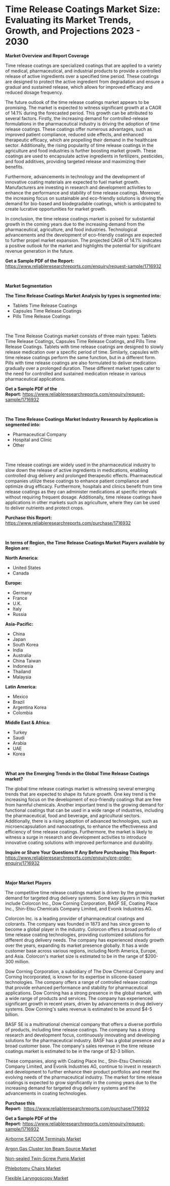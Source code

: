 <p><h1>Time Release Coatings Market Size: Evaluating its Market Trends, Growth, and Projections 2023 - 2030</h1></p><p><strong>Market Overview and Report Coverage</strong></p>
<p><p>Time release coatings are specialized coatings that are applied to a variety of medical, pharmaceutical, and industrial products to provide a controlled release of active ingredients over a specified time period. These coatings are designed to protect the active ingredient from degradation and ensure a gradual and sustained release, which allows for improved efficacy and reduced dosage frequency.</p><p>The future outlook of the time release coatings market appears to be promising. The market is expected to witness significant growth at a CAGR of 14.1% during the forecasted period. This growth can be attributed to several factors. Firstly, the increasing demand for controlled-release formulations in the pharmaceutical industry is driving the adoption of time release coatings. These coatings offer numerous advantages, such as improved patient compliance, reduced side effects, and enhanced therapeutic efficacy, which are propelling their demand in the healthcare sector. Additionally, the rising popularity of time release coatings in the agriculture and food industries is further boosting market growth. These coatings are used to encapsulate active ingredients in fertilizers, pesticides, and food additives, providing targeted release and maximizing their benefits.</p><p>Furthermore, advancements in technology and the development of innovative coating materials are expected to fuel market growth. Manufacturers are investing in research and development activities to enhance the performance and stability of time release coatings. Moreover, the increasing focus on sustainable and eco-friendly solutions is driving the demand for bio-based and biodegradable coatings, which is anticipated to create lucrative opportunities for market growth.</p><p>In conclusion, the time release coatings market is poised for substantial growth in the coming years due to the increasing demand from the pharmaceutical, agriculture, and food industries. Technological advancements and the development of eco-friendly coatings are expected to further propel market expansion. The projected CAGR of 14.1% indicates a positive outlook for the market and highlights the potential for significant revenue generation in the future.</p></p>
<p><strong>Get a Sample PDF of the Report:</strong> <a href="https://www.reliableresearchreports.com/enquiry/request-sample/1716932">https://www.reliableresearchreports.com/enquiry/request-sample/1716932</a></p>
<p>&nbsp;</p>
<p><strong>Market Segmentation</strong></p>
<p><strong>The Time Release Coatings Market Analysis by types is segmented into:</strong></p>
<p><ul><li>Tablets Time Release Coatings</li><li>Capsules Time Release Coatings</li><li>Pills Time Release Coatings</li></ul></p>
<p>&nbsp;</p>
<p><p>The Time Release Coatings market consists of three main types: Tablets Time Release Coatings, Capsules Time Release Coatings, and Pills Time Release Coatings. Tablets with time release coatings are designed to slowly release medication over a specific period of time. Similarly, capsules with time release coatings perform the same function, but in a different form. Pills with time release coatings are also formulated to deliver medication gradually over a prolonged duration. These different market types cater to the need for controlled and sustained medication release in various pharmaceutical applications.</p></p>
<p><strong>Get a Sample PDF of the Report:</strong>&nbsp;<a href="https://www.reliableresearchreports.com/enquiry/request-sample/1716932">https://www.reliableresearchreports.com/enquiry/request-sample/1716932</a></p>
<p>&nbsp;</p>
<p><strong>The Time Release Coatings Market Industry Research by Application is segmented into:</strong></p>
<p><ul><li>Pharmaceutical Company</li><li>Hospital and Clinic</li><li>Other</li></ul></p>
<p>&nbsp;</p>
<p><p>Time release coatings are widely used in the pharmaceutical industry to slow down the release of active ingredients in medications, enabling controlled drug delivery and prolonged therapeutic effects. Pharmaceutical companies utilize these coatings to enhance patient compliance and optimize drug efficacy. Furthermore, hospitals and clinics benefit from time release coatings as they can administer medications at specific intervals without requiring frequent dosage. Additionally, time release coatings have applications in other markets such as agriculture, where they can be used to deliver nutrients and protect crops.</p></p>
<p><strong>Purchase this Report:</strong>&nbsp; <a href="https://www.reliableresearchreports.com/purchase/1716932">https://www.reliableresearchreports.com/purchase/1716932</a></p>
<p>&nbsp;</p>
<p><strong>In terms of Region, the Time Release Coatings Market Players available by Region are:</strong></p>
<p>
    <p> <strong> North America: </strong>
        <ul>
            <li>United States</li>
            <li>Canada</li>
        </ul>
        </p> 
    <p> <strong> Europe: </strong>
        <ul>
            <li>Germany</li>
            <li>France</li>
            <li>U.K.</li>
            <li>Italy</li>
            <li>Russia</li>
        </ul>
        </p> 
    <p> <strong> Asia-Pacific: </strong>
        <ul>
            <li>China</li>
            <li>Japan</li>
            <li>South Korea</li>
            <li>India</li>
            <li>Australia</li>
            <li>China Taiwan</li>
            <li>Indonesia</li>
            <li>Thailand</li>
            <li>Malaysia</li>
        </ul>
        </p> 
    <p> <strong> Latin America: </strong>
        <ul>
            <li>Mexico</li>
            <li>Brazil</li>
            <li>Argentina Korea</li>
            <li>Colombia</li>
        </ul>
        </p> 
    <p> <strong> Middle East & Africa: </strong>
        <ul>
            <li>Turkey</li>
            <li>Saudi</li>
            <li>Arabia</li>
            <li>UAE</li>
            <li>Korea</li>
        </ul>
    </p>
    </p>
<p>&nbsp;</p>
<p><strong>What are the Emerging Trends in the Global Time Release Coatings market?</strong></p>
<p><p>The global time release coatings market is witnessing several emerging trends that are expected to shape its future growth. One key trend is the increasing focus on the development of eco-friendly coatings that are free from harmful chemicals. Another important trend is the growing demand for functional coatings that can be used in a wide range of industries, including the pharmaceutical, food and beverage, and agricultural sectors. Additionally, there is a rising adoption of advanced technologies, such as microencapsulation and nanocoatings, to enhance the effectiveness and efficiency of time release coatings. Furthermore, the market is likely to witness a surge in research and development activities to introduce innovative coating solutions with improved performance and durability.</p></p>
<p><strong>Inquire or Share Your Questions If Any Before Purchasing This Report</strong>- <a href="https://www.reliableresearchreports.com/enquiry/pre-order-enquiry/1716932">https://www.reliableresearchreports.com/enquiry/pre-order-enquiry/1716932</a></p>
<p>&nbsp;</p>
<p><strong>Major Market Players</strong></p>
<p><p>The competitive time release coatings market is driven by the growing demand for targeted drug delivery systems. Some key players in this market include Colorcon Inc., Dow Corning Corporation, BASF SE, Coating Place Inc., Shin-Etsu Chemicals Company Limited, and Evonik Industries AG.</p><p>Colorcon Inc. is a leading provider of pharmaceutical coatings and colorants. The company was founded in 1873 and has since grown to become a global player in the industry. Colorcon offers a broad portfolio of time release coating technologies, providing customized solutions for different drug delivery needs. The company has experienced steady growth over the years, expanding its market presence globally. It has a wide customer base across various regions, including North America, Europe, and Asia. Colorcon's market size is estimated to be in the range of $200-300 million.</p><p>Dow Corning Corporation, a subsidiary of The Dow Chemical Company and Corning Incorporated, is known for its expertise in silicone-based technologies. The company offers a range of controlled release coatings that provide enhanced performance and stability for pharmaceutical applications. Dow Corning has a strong presence in the global market, with a wide range of products and services. The company has experienced significant growth in recent years, driven by advancements in drug delivery systems. Dow Corning's sales revenue is estimated to be around $4-5 billion.</p><p>BASF SE is a multinational chemical company that offers a diverse portfolio of products, including time release coatings. The company has a strong research and development focus, continuously innovating and developing solutions for the pharmaceutical industry. BASF has a global presence and a broad customer base. The company's sales revenue in the time release coatings market is estimated to be in the range of $2-3 billion.</p><p>These companies, along with Coating Place Inc., Shin-Etsu Chemicals Company Limited, and Evonik Industries AG, continue to invest in research and development to further enhance their product portfolios and meet the evolving needs of the pharmaceutical industry. The market for time release coatings is expected to grow significantly in the coming years due to the increasing demand for targeted drug delivery systems and the advancements in coating technologies.</p></p>
<p><strong>Purchase this Report:</strong>&nbsp;&nbsp;<a href="https://www.reliableresearchreports.com/purchase/1716932">https://www.reliableresearchreports.com/purchase/1716932</a></p>
<p></p>
<p><strong>Get a Sample PDF of the Report:</strong>&nbsp;<a href="https://www.reliableresearchreports.com/enquiry/request-sample/1716932">https://www.reliableresearchreports.com/enquiry/request-sample/1716932</a></p>
<p><p><a href="https://medium.com/@santoshh992151/airborne-satcom-terminals-market-outlook-industry-overview-and-forecast-2023-to-2030-6c63eaebe520">Airborne SATCOM Terminals Market</a></p><p><a href="https://medium.com/@santosh735584/argon-gas-cluster-ion-beam-source-market-trends-and-market-analysis-forecasted-for-period-2023-2030-1300633718ba">Argon Gas Cluster Ion Beam Source Market</a></p><p><a href="https://github.com/RoccoManning/Market-Research-Report-List-2/blob/main/non-sealed-twin-screw-pump-market.md">Non-sealed Twin-Screw Pump Market</a></p><p><a href="https://www.linkedin.com/pulse/phlebotomy-chairs-market-insights-players-forecast-till-2030-wtbtf/">Phlebotomy Chairs Market</a></p><p><a href="https://www.linkedin.com/pulse/decoding-flexible-laryngoscopy-market-deep-dive-latest-v1n8f/">Flexible Laryngoscopy Market</a></p></p>